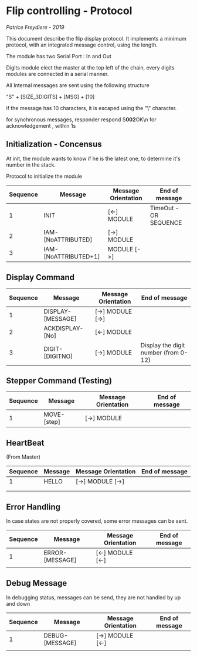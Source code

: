 # Flip controlling - Protocol

*Patrice Freydiere - 2019*



This document describe the flip display protocol. It implements a minimum protocol, with an integrated message control, using the length.



The module has two Serial Port : In and Out



Digits module elect the master at the top left of the chain, every digits modules are connected in a serial manner.



All Internal messages are sent using the following structure

"S" + [SIZE_3DIGITS] + [MSG] + [10]

if the message has 10 characters, it is escaped using the "\\" character. 

for synchronous messages, responder respond S**002**OK\n for acknowledgement , within 1s







## Initialization - Concensus

At init, the module wants to know if he is the latest one, to determine it's number in the stack.



Protocol to initialize the module

| Sequence | Message              | Message Orientation | End of message        |
| -------- | -------------------- | ------------------- | --------------------- |
| 1        | INIT                 | [<-] MODULE         | TimeOut - OR SEQUENCE |
| 2        | IAM-[NoATTRIBUTED]   | [->] MODULE         |                       |
| 3        | IAM-[NoATTRIBUTED+1] | MODULE [->]         |                       |



## Display Command

| Sequence | Message           | Message Orientation | End of message                        |
| -------- | ----------------- | ------------------- | ------------------------------------- |
| 1        | DISPLAY-[MESSAGE] | [->] MODULE [->]    |                                       |
| 2        | ACKDISPLAY-[No]   | [<-] MODULE         |                                       |
| 3        | DIGIT-[DIGITNO]   | [->] MODULE         | Display the digit  number (from 0-12) |

## Stepper Command (Testing)

| Sequence | Message     | Message Orientation | End of message |
| -------- | ----------- | ------------------- | -------------- |
| 1        | MOVE-[step] | [->] MODULE         |                |

## HeartBeat

(From Master)



| Sequence | Message | Message Orientation | End of message |
| -------- | ------- | ------------------- | -------------- |
| 1        | HELLO   | [->] MODULE [->]    |                |
|          |         |                     |                |
|          |         |                     |                |



## Error Handling

In case states are not properly covered, some error messages can be sent.



| Sequence | Message         | Message Orientation | End of message |
| -------- | --------------- | ------------------- | -------------- |
| 1        | ERROR-[MESSAGE] | [<-] MODULE [<-]    |                |
|          |                 |                     |                |



## Debug Message

In debugging status, messages can be send, they are not handled by up and down



| Sequence | Message         | Message Orientation | End of message |
| -------- | --------------- | ------------------- | -------------- |
| 1        | DEBUG-[MESSAGE] | [->] MODULE [<-]    |                |
|          |                 |                     |                |

